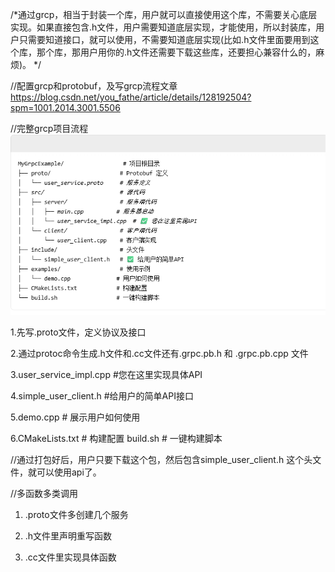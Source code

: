 
/*通过grcp，相当于封装一个库，用户就可以直接使用这个库，不需要关心底层实现。如果直接包含.h文件，用户需要知道底层实现，才能使用，所以封装库，用户只需要知道接口，就可以使用，不需要知道底层实现(比如.h文件里面要用到这个库，那个库，那用户用你的.h文件还需要下载这些库，还要担心兼容什么的，麻烦)。
*/

//配置grcp和protobuf，及写grcp流程文章
https://blog.csdn.net/you_fathe/article/details/128192504?spm=1001.2014.3001.5506

//完整grcp项目流程
![Alt text](image.png)

1.先写.proto文件，定义协议及接口

2.通过protoc命令生成.h文件和.cc文件还有.grpc.pb.h 和 .grpc.pb.cpp 文件

3.user_service_impl.cpp  #您在这里实现具体API

4.simple_user_client.h   #给用户的简单API接口

5.demo.cpp              # 展示用户如何使用

6.CMakeLists.txt            # 构建配置
  build.sh                  # 一键构建脚本

//通过打包好后，用户只要下载这个包，然后包含simple_user_client.h 这个头文件，就可以使用api了。




//多函数多类调用
1. .proto文件多创建几个服务

2. .h文件里声明重写函数

3. .cc文件里实现具体函数